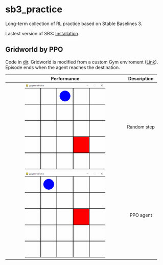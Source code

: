 # sb3_practice
Long-term collection of RL practice based on Stable Baselines 3.

Lastest version of SB3: [Installation](https://stable-baselines3.readthedocs.io/en/master/guide/install.html).

## Gridworld by PPO
Code in [dir](https://github.com/wwsyan/sb3_practice/tree/main/gridworld_ppo).
Gridworld is modified from a custom Gym enviroment ([Link](https://gymnasium.farama.org/tutorials/gymnasium_basics/environment_creation/)).
Episode ends when the agent reaches the destination.

| Performance | Description |
| :---------: | :---------: |
| <img src="images/gridworld_random.gif" width="70%" height="70%"> | Random step |
| <img src="images/gridworld_ppo.gif" width="70%" height="70%"> | PPO agent |











